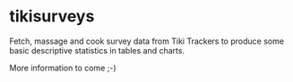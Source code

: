 # tikisurveys
Fetch, massage and cook survey data from Tiki Trackers to produce some basic descriptive statistics in tables and charts.

More information to come ;-)
